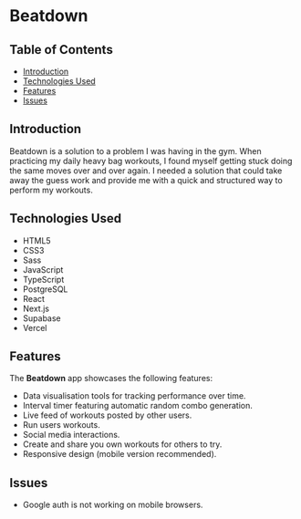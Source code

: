 # Beatdown

## Table of Contents

- [Introduction](#introduction)
- [Technologies Used](#technologies-used)
- [Features](#features)
- [Issues](#Issues)


## Introduction

Beatdown is a solution to a problem I was having in the gym. When practicing my daily heavy bag workouts, I found myself getting stuck doing the same moves over and over again. I needed a solution that could take away the guess work and provide me with a quick and structured way to perform my workouts.

## Technologies Used

- HTML5
- CSS3
- Sass
- JavaScript
- TypeScript
- PostgreSQL
- React
- Next.js
- Supabase
- Vercel

## Features

The **Beatdown** app showcases the following features:

- Data visualisation tools for tracking performance over time.
- Interval timer featuring automatic random combo generation.
- Live feed of workouts posted by other users.
- Run users workouts.
- Social media interactions.
- Create and share you own workouts for others to try.
- Responsive design (mobile version recommended).

## Issues

- Google auth is not working on mobile browsers.
